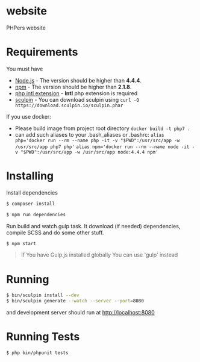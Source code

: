 website
=======

PHPers website

Requirements
====================

You must have
 - [Node.js](https://nodejs.org/en/) - The version should be higher than **4.4.4**.
 - [npm](https://docs.npmjs.com/getting-started/installing-node) - The version should be higher than **2.1.8**.
 - [php intl extension](http://php.net/manual/en/intl.setup.php) - **Intl** php extension is required
 - [sculpin](https://sculpin.io/getstarted/) - You can download sculpin using `curl -O https://download.sculpin.io/sculpin.phar`

If you use docker:
 - Please build image from project root directory `docker build -t php7 .`
 - can add such aliases to your .bash_aliases or .bashrc:
     `alias php='docker run --rm --name php -it -v "$PWD":/usr/src/app -w /usr/src/app php7 php'`
     `alias npm='docker run --rm --name node -it -v "$PWD":/usr/src/app -w /usr/src/app node:4.4.4 npm'`

Installing
====================

Install dependencies

```bash
$ composer install
```

```bash
$ npm run dependencies
```

Run build and watch gulp task. It download (if needed) dependencies, compile SCSS and do some other stuff.

```bash
$ npm start
```

> If You have Gulp.js installed globally You can use 'gulp' instead

Running
====================

```bash
$ bin/sculpin install --dev
$ bin/sculpin generate --watch --server --port=8080
```

and development server should run at [http://localhost:8080](http://localhost:8080)


Running Tests
==============

```bash
$ php bin/phpunit tests
```

